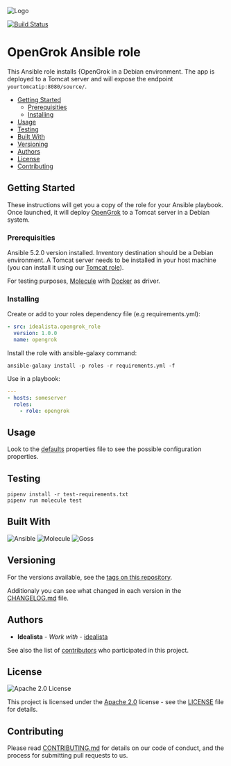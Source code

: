 ![Logo](https://raw.githubusercontent.com/idealista/opengrok_role/master/logo.gif)

[![Build Status](https://travis-ci.com/idealista/opengrok_role.png)](https://travis-ci.com/idealista/opengrok_role)

# OpenGrok Ansible role

This Ansible role installs {OpenGrok in a Debian environment. The app is deployed to a Tomcat server and will expose the endpoint `yourtomcatip:8080/source/`.

- [Getting Started](#getting-started)
  - [Prerequisities](#prerequisities)
  - [Installing](#installing)
- [Usage](#usage)
- [Testing](#testing)
- [Built With](#built-with)
- [Versioning](#versioning)
- [Authors](#authors)
- [License](#license)
- [Contributing](#contributing)

## Getting Started

These instructions will get you a copy of the role for your Ansible playbook. Once launched, it will deploy [OpenGrok](https://opengrok.github.io/OpenGrok/) to a Tomcat server in a Debian system.

### Prerequisities

Ansible 5.2.0 version installed.
Inventory destination should be a Debian environment.
A Tomcat server needs to be installed in your host machine (you can install it using our [Tomcat role](https://github.com/idealista/tomcat-role)).

For testing purposes, [Molecule](https://molecule.readthedocs.io/) with [Docker](https://www.docker.com/) as driver.

### Installing

Create or add to your roles dependency file (e.g requirements.yml):

``` yml
- src: idealista.opengrok_role
  version: 1.0.0
  name: opengrok
```

Install the role with ansible-galaxy command:

```
ansible-galaxy install -p roles -r requirements.yml -f
```

Use in a playbook:

``` yml
---
- hosts: someserver
  roles:
    - role: opengrok
```

## Usage

Look to the [defaults](defaults/main.yml) properties file to see the possible configuration properties.

## Testing

```
pipenv install -r test-requirements.txt
pipenv run molecule test
```

## Built With

![Ansible](https://img.shields.io/badge/ansible-5.2.0-green.svg)
![Molecule](https://img.shields.io/badge/molecule-3.5.2-green.svg)
![Goss](https://img.shields.io/badge/goss-0.36-green.svg)

## Versioning

For the versions available, see the [tags on this repository](https://github.com/idealista/opengrok_role/tags).

Additionaly you can see what changed in each version in the [CHANGELOG.md](CHANGELOG.md) file.

## Authors

* **Idealista** - *Work with* - [idealista](https://github.com/idealista)

See also the list of [contributors](https://github.com/idealista/opengrok_role/contributors) who participated in this project.

## License

![Apache 2.0 License](https://img.shields.io/hexpm/l/plug.svg)

This project is licensed under the [Apache 2.0](https://www.apache.org/licenses/LICENSE-2.0) license - see the [LICENSE](LICENSE) file for details.

## Contributing

Please read [CONTRIBUTING.md](.github/CONTRIBUTING.md) for details on our code of conduct, and the process for submitting pull requests to us.
